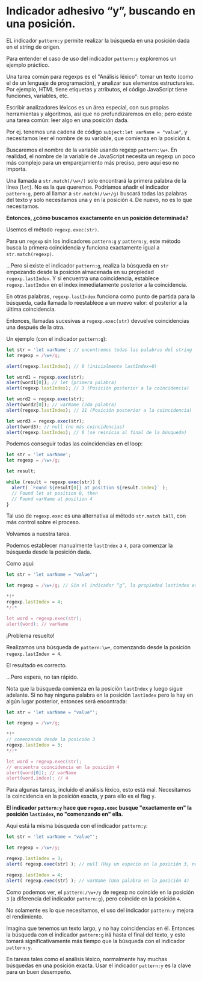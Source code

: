 
# Indicador adhesivo “y”, buscando en una posición.

EL indicador `pattern:y` permite realizar la búsqueda en una posición dada en el string de origen.

Para entender el caso de uso del indicador `pattern:y` exploremos un ejemplo práctico.

Una tarea común para regexps es el "Análisis léxico": tomar un texto (como el de un lenguaje de programación), y analizar sus elementos estructurales. Por ejemplo, HTML tiene etiquetas y atributos, el código JavaScript tiene funciones, variables, etc.

Escribir analizadores léxicos es un área especial, con sus propias herramientas y algoritmos, así que no profundizaremos en ello; pero existe una tarea común: leer algo en una posición dada.

Por ej. tenemos una cadena de código `subject:let varName = "value"`, y necesitamos leer el nombre de su variable, que comienza en la posición `4`.

Buscaremos el nombre de la variable usando regexp `pattern:\w+`. En realidad, el nombre de la variable de JavaScript necesita un regexp un poco más complejo para un emparejamiento más preciso, pero aquí eso no importa.

Una llamada a `str.match(/\w+/)` solo encontrará la primera palabra de la línea (`let`). No es la que queremos.
Podríamos añadir el indicador `pattern:g`, pero al llamar a `str.match(/\w+/g)` buscará todas las palabras del texto y solo necesitamos una y en la posición `4`. De nuevo, no es lo que necesitamos.

**Entonces, ¿cómo buscamos exactamente en un posición determinada?** 

Usemos el método `regexp.exec(str)`.

Para un `regexp` sin los indicadores `pattern:g` y `pattern:y`, este método busca la primera coincidencia y funciona exactamente igual a `str.match(regexp)`.

...Pero si existe el indicador `pattern:g`, realiza la búsqueda en `str` empezando desde la posición almacenada en su propiedad `regexp.lastIndex`. Y si encuentra una coincidencia, establece `regexp.lastIndex` en el index inmediatamente posterior a la coincidencia.

En otras palabras, `regexp.lastIndex` funciona como punto de partida para la búsqueda, cada llamada lo reestablece a un nuevo valor: el posterior a la última coincidencia. 

Entonces, llamadas sucesivas a `regexp.exec(str)` devuelve coincidencias una después de la otra.

Un ejemplo (con el indicador `pattern:g`):

```js run
let str = 'let varName'; // encontremos todas las palabras del string
let regexp = /\w+/g;

alert(regexp.lastIndex); // 0 (inicialmente lastIndex=0) 

let word1 = regexp.exec(str);
alert(word1[0]); // let (primera palabra)
alert(regexp.lastIndex); // 3 (Posición posterior a la coincidencia)

let word2 = regexp.exec(str);
alert(word2[0]); // varName (2da palabra)
alert(regexp.lastIndex); // 11 (Posición posterior a la coincidencia)

let word3 = regexp.exec(str);
alert(word3); // null (no más coincidencias)
alert(regexp.lastIndex); // 0 (se reinicia al final de la búsqueda)
```

Podemos conseguir todas las coincidencias en el loop:

```js run
let str = 'let varName';
let regexp = /\w+/g;

let result;

while (result = regexp.exec(str)) {
  alert( `Found ${result[0]} at position ${result.index}` );
  // Found let at position 0, then
  // Found varName at position 4
}
```

Tal uso de `regexp.exec` es una alternativa al método `str.match bAll`, con más control sobre el proceso.

Volvamos a nuestra tarea.

Podemos establecer manualmente `lastIndex` a `4`, para comenzar la búsqueda desde la posición dada.

Como aquí:

```js run
let str = 'let varName = "value"';

let regexp = /\w+/g; // Sin el indicador “g”, la propiedad lastindex es ignorada.

*!*
regexp.lastIndex = 4;
*/!*

let word = regexp.exec(str);
alert(word); // varName
```

¡Problema resuelto!

Realizamos una búsqueda de `pattern:\w+`, comenzando desde la posición `regexp.lastIndex = 4`.

El resultado es correcto.

...Pero espera, no tan rápido.

Nota que la búsqueda comienza en la posición `lastIndex` y luego sigue adelante. Si no hay ninguna palabra en la posición `lastIndex` pero la hay en algún lugar posterior, entonces será encontrada:

```js run
let str = 'let varName = "value"';

let regexp = /\w+/g;

*!*
// comenzando desde la posición 3
regexp.lastIndex = 3;
*/!*

let word = regexp.exec(str);
// encuentra coincidencia en la posición 4
alert(word[0]); // varName
alert(word.index); // 4
```

Para algunas tareas, incluido el análisis léxico, esto está mal. Necesitamos la coincidencia en la posición exacta, y para ello es el flag `y`.

**El indicador `pattern:y` hace que `regexp.exec` busque "exactamente en" la posición `lastIndex`, no "comenzando en" ella.**

Aquí está la misma búsqueda con el indicador `pattern:y`:

```js run
let str = 'let varName = "value"';

let regexp = /\w+/y;

regexp.lastIndex = 3;
alert( regexp.exec(str) ); // null (Hay un espacio en la posición 3, no una palabra) 

regexp.lastIndex = 4;
alert( regexp.exec(str) ); // varName (Una palabra en la posición 4)
```

Como podemos ver, el `pattern:/\w+/y` de regexp no coincide en la posición `3` (a diferencia del indicador `pattern:g`), pero coincide en la posición `4`.

No solamente es lo que necesitamos, el uso del indicador `pattern:y` mejora el rendimiento.

Imagina que tenemos un texto largo, y no hay coincidencias en él. Entonces la búsqueda con el indicador `pattern:g` irá hasta el final del texto, y esto tomará significativamente más tiempo que la búsqueda con el indicador `pattern:y`.

En tareas tales como el análisis léxico, normalmente hay muchas búsquedas en una posición exacta. Usar el indicador `pattern:y` es la clave para un buen desempeño.
